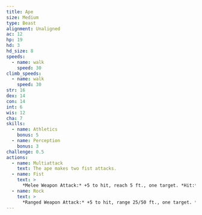 ```yaml
---
title: Ape
size: Medium
type: Beast
alignment: Unaligned
ac: 12
hp: 19
hd: 3
hd_size: 8
speeds:
  - name: walk
    speed: 30
climb_speeds:
  - name: walk
    speed: 30
str: 16
dex: 14
con: 14
int: 6
wis: 12
cha: 7
skills:
  - name: Athletics
    bonus: 5
  - name: Perception
    bonus: 3
challenge: 0.5
actions:
  - name: Multiattack
    text: The ape makes two fist attacks.
  - name: Fist
    text: >
      *Melee Weapon Attack:* +5 to hit, reach 5 ft., one target. *Hit:* 6 (1d6 + 3) bludgeoning damage.
  - name: Rock
    text: >
      *Ranged Weapon Attack:* +5 to hit, range 25/50 ft., one target. *Hit:* 6 (1d6 + 3) bludgeoning damage.
---
```

